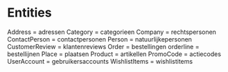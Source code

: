 # Entities

Address = adressen
Category = categorieen
Company = rechtspersonen
ContactPerson = contactpersonen
Person = natuurlijkepersonen
CustomerReview = klantenreviews
Order = bestellingen
orderline = bestellijnen
Place = plaatsen
Product = artikellen
PromoCode = actiecodes
UserAccount = gebruikersaccounts
WishlistItems = wishlistitems